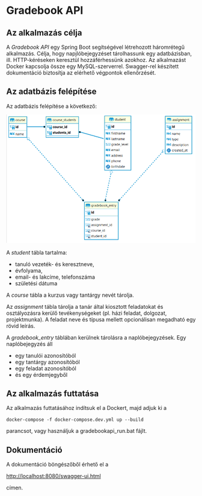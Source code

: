 # Gradebook API 

## Az alkalmazás célja

A *Gradebook API* egy Spring Boot segítségével létrehozott háromrétegű alkalmazás. Célja, hogy napjlóbejegyzéset tárolhassunk 
egy adatbázisban, ill. HTTP-kéréseken keresztül hozzáférhessünk azokhoz. Az alkalmazást Docker kapcsolja össze egy 
MySQL-szerverrel. Swagger-rel készített dokumentáció biztosítja az elérhető végpontok ellenőrzését. 

## Az adatbázis felépítése

Az adatbázis felépítése a következő:

<img src="https://github.com/gyoritamas/vasvari-gradebook-api/blob/master/docs/images/db-schema.png" alt="schema"></a>

A *student* tábla tartalma:
- tanuló vezeték- és keresztneve,
- évfolyama,
- email- és lakcíme, telefonszáma
- születési dátuma

A *course* tábla a kurzus vagy tantárgy nevét tárolja.

Az *assignment* tábla tárolja a tanár által kiosztott feladatokat és osztályozásra kerülő tevékenységeket (pl. házi feladat, dolgozat, projektmunka). A feladat neve és típusa mellett opcionálisan megadható egy rövid leírás.

A *gradebook_entry* táblában kerülnek tárolásra a naplóbejegyzések. Egy naplóbejegyzés áll
- egy tanulói azonosítóból
- egy tantárgy azonosítóból
- egy feladat azonosítóból
- és egy érdemjegyből

## Az alkalmazás futtatása

Az alkalmazás futtatásához indítsuk el a Dockert, majd adjuk ki a
```
docker-compose -f docker-compose.dev.yml up --build
```
parancsot, vagy használjuk a gradebookapi_run.bat fájlt.

## Dokumentáció
A dokumentáció böngészőből érhető el a

[http://localhost:8080/swagger-ui.html](http://localhost:8080/swagger-ui.html)

címen.


